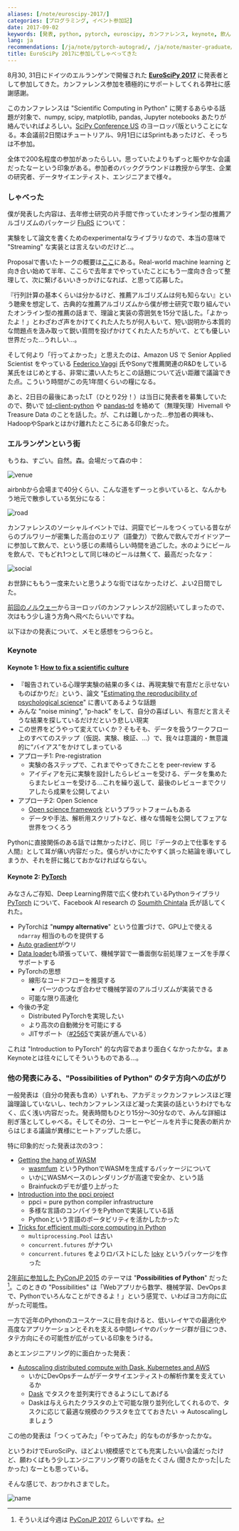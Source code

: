 ```yaml
---
aliases: [/note/euroscipy-2017/]
categories: [プログラミング, イベント参加記]
date: 2017-09-02
keywords: [発表, python, pytorch, euroscipy, カンファレンス, keynote, 飲ん, 参加, パッケージ, 実験]
lang: ja
recommendations: [/ja/note/pytorch-autograd/, /ja/note/master-graduate/, /ja/note/chiir-2017/]
title: EuroSciPy 2017に参加してしゃべってきた
---
```


8月30, 31日にドイツのエルランゲンで開催された **[EuroSciPy 2017](https://www.euroscipy.org/2017/)** に発表者として参加してきた。カンファレンス参加を積極的にサポートしてくれる弊社に感謝感謝。

このカンファレンスは "Scientific Computing in Python" に関するあらゆる話題が対象で、numpy, scipy, matplotlib, pandas, Jupyter notebooks あたりが絡んでいればよろしい。[SciPy Conference US](https://scipy2017.scipy.org/ehome/220975/493388/) のヨーロッパ版ということになる。本会議前2日間はチュートリアル、9月1日にはSprintもあったけど、そっちは不参加。

全体で200名程度の参加があったらしい。思っていたよりもずっと賑やかな会議だったなーという印象がある。参加者のバックグラウンドは教授から学生、企業の研究者、データサイエンティスト、エンジニアまで様々。

### しゃべった

僕が発表した内容は、去年修士研究の片手間で作っていたオンライン型の推薦アルゴリズムのパッケージ [FluRS](https://github.com/takuti/flurs) について：

<script async class="speakerdeck-embed" data-id="f8e9917ab2cf46dfaba1be61b6e449cd" data-ratio="1.33333333333333" src="//speakerdeck.com/assets/embed.js"></script>

実験をして論文を書くためのexperimentalなライブラリなので、本当の意味で "Streaming" な実装とは言えないのだけど…。

Proposalで書いたトークの概要は[ここ](https://www.euroscipy.org/2017/descriptions/19827.html)にある。Real-world machine learning と向き合い始めて半年、ここらで去年までやっていたことにもう一度向き合って整理して、次に繋げるいいきっかけになれば、と思って応募した。

『行列計算の基本くらいは分かるけど、推薦アルゴリズムは何も知らない』という聴衆を想定して、古典的な推薦アルゴリズムから僕が修士研究で取り組んでいたオンライン型の推薦の話まで、理論と実装の雰囲気を15分で話した。「よかったよ！」とわざわざ声をかけてくれた人たちが何人もいて、短い説明から本質的な問題点を汲み取って鋭い質問を投げかけてくれた人たちがいて、とても優しい世界だった…うれしい…。

そして何より「行ってよかった」と思えたのは、Amazon US で Senior Applied Scientist をやっている [Federico Vaggi](https://twitter.com/F_Vaggi) 氏やSonyで推薦関連のR&Dをしている某氏をはじめとする、非常に濃い人たちとこの話題について近い距離で議論できた点。こういう時間がこの先1年間くらいの糧になる。

あと、2日目の最後にあったLT（ひとり2分！）は当日に発表者を募集していたので、勢いで [td-client-python](https://github.com/treasure-data/td-client-python) や [pandas-td](https://github.com/treasure-data/pandas-td) を絡めて（無理矢理）Hivemall や Treasure Data のことを話した。が、これは難しかった…参加者の興味も、HadoopやSparkとはかけ離れたところにある印象だった。

### エルランゲンという街

もうね、すごい。自然。森。会場だって森の中：

![venue](/images/euroscipy-2017/venue.jpg)

airbnbから会場まで40分くらい、こんな道をずーっと歩いていると、なんかもう地元で散歩している気分になる：

![road](/images/euroscipy-2017/road.jpg)

カンファレンスのソーシャルイベントでは、洞窟でビールをつくっている昔ながらのブルワリーが密集した高台のエリア（語彙力）で飲んで飲んでガイドツアーに参加して飲んで、という感じの素晴らしい時間を過ごした。水のようにビールを飲んで、でもどれ1つとして同じ味のビールは無くて、最高だったなァ：

![social](/images/euroscipy-2017/social.jpg)

お世辞にももう一度来たいと思うような街ではなかったけど、よい2日間でした。

[前回のノルウェー](/note/chiir-2017)からヨーロッパのカンファレンスが2回続いてしまったので、次はもう少し違う方角へ飛べたらいいですね。

以下ほかの発表について、メモと感想をつらつらと。

### Keynote

#### Keynote 1: [How to fix a scientific culture](https://osf.io/n4ckd/)

- 『報告されている心理学実験の結果の多くは、再現実験で有意だと示せないものばかりだ』という、論文 "[Estimating the reproducibility of psychological science](http://science.sciencemag.org/content/349/6251/aac4716)" に書いてあるような話題
- みんな "noise mining", "p-hack" をして、自分の喜ばしい、有意だと言えそうな結果を探しているだけだという悲しい現実
- この世界をどうやって変えていくか？そもそも、データを扱うワークフロー上のすべてのステップ（仮説、実験、検証、…）で、我々は意識的・無意識的に“バイアス”をかけてしまっている
- アプローチ1: Pre-registration
  - 実験の各ステップで、これまでやってきたことを peer-review する
  - アイディアを元に実験を設計したらレビューを受ける、データを集めたらまたレビューを受ける…これを繰り返して、最後のレビューまでクリアしたら成果を公開してよい
- アプローチ2: Open Science
  - [Open science framework](https://osf.io/) というプラットフォームもある
  - データや手法、解析用スクリプトなど、様々な情報を公開してフェアな世界をつくろう

Pythonに直接関係のある話では無かったけど、同じ『データの上で仕事をする人間』として耳が痛い内容だった。僕らがいかにたやすく誤った結論を導いてしまうか、それを肝に銘じておかなければならない。

#### Keynote 2: [PyTorch](https://www.euroscipy.org/2017/keynote_soumith_chintala.html)

みなさんご存知、Deep Learning界隈で広く使われているPythonライブラリ [PyTorch](https://github.com/pytorch/pytorch) について、Facebook AI research の [Soumith Chintala](https://twitter.com/soumithchintala) 氏が話してくれた。

- PyTorchは "**numpy alternative**" という位置づけで、GPU上で使える `ndarray` 相当のものを提供する
- [Auto gradient](http://pytorch.org/docs/master/autograd.html)がウリ
- [Data loader](http://pytorch.org/docs/master/data.html#torch.utils.data.DataLoader)も頑張っていて、機械学習で一番面倒な前処理フェーズを手厚くサポートする
- PyTorchの思想
  - 線形なコードフローを推奨する
    - パーツのつなぎ合わせで機械学習のアルゴリズムが実装できる
  - 可能な限り高速化
- 今後の予定
  - Distributed PyTorchを実現したい
  - より高次の自動微分を可能にする
  - JITサポート（[#2565](https://github.com/pytorch/pytorch/pull/2565)で実装が進んでいる）

これは "Introduction to PyTorch" 的な内容であまり面白くなかったかな。まぁKeynoteとは往々にしてそういうものである…。

### 他の発表にみる、"Possibilities of Python" のタテ方向への広がり

一般発表は（自分の発表も含め）いずれも、アカデミックカンファレンスほど理論理論していないし、techカンファレンスほど凝った実装の話というわけでもなく、広く浅い内容だった。発表時間もひとり15分〜30分なので、みんな詳細は削ぎ落としてしゃべる。そしてその分、コーヒーやビールを片手に発表の断片からはじまる議論が異様にヒートアップした感じ。

特に印象的だった発表は次の3つ：

- [Getting the hang of WASM](https://www.euroscipy.org/2017/descriptions/19633.html)
  - [wasmfum](https://github.com/almarklein/wasmfun) というPythonでWASMを生成するパッケージについて
  - いかにWASMベースのレンダリングが高速で安全か、という話
  - Brainfuckのデモが盛り上がった
- [Introduction into the ppci project](https://www.euroscipy.org/2017/descriptions/20514.html)
  - ppci = pure python compiler infrastructure
  - 多様な言語のコンパイラをPythonで実装している話
  - Pythonという言語のポータビリティを活かしたかった
- [Tricks for efficient multi-core computing in Python](https://www.euroscipy.org/2017/descriptions/19817.html) 
  - `multiprocessing.Pool` は古い
  - `concurrent.futures` がナウい
  - `concurrent.futures` をよりロバストにした [loky](https://github.com/tomMoral/loky) というパッケージを作った

[2年前に参加した PyConJP 2015](/note/pyconjp-2015) のテーマは "**Possibilities of Python**" だった [^1]。このときの "Possibilities" は「Webアプリから数学、機械学習、DevOpsまで、Pythonでいろんなことができるよ！」という感覚で、いわばヨコ方向に広がった可能性。

一方で近年のPythonのユースケースに目を向けると、低いレイヤでの最適化や高度なアプリケーションとそれを支える中間レイヤのパッケージ群が目につき、タテ方向にその可能性が広がっている印象をうける。

あとエンジニアリング的に面白かった発表：

- [Autoscaling distributed compute with Dask, Kubernetes and AWS](https://speakerdeck.com/jacobtomlinson/euroscipy17-distributed-compute-with-dask-kubernetes-and-aws)
  - いかにDevOpsチームがデータサイエンティストの解析作業を支えているか
  - [Dask](https://github.com/dask/dask) でタスクを並列実行できるようにしてあげる
  - Daskは与えられたクラスタの上で可能な限り並列化してくれるので、タスクに応じて最適な規模のクラスタを立てておきたい → Autoscalingしましょう

この他の発表は「つくってみた」「やってみた」的なものが多かったかな。

というわけでEuroSciPy、ほどよい規模感でとても充実したいい会議だったけど、願わくばもう少しエンジニアリング寄りの話をたくさん (聞きたかった|したかった) なーとも思っている。

そんな感じで、おつかれさまでした。

![name](/images/euroscipy-2017/name.jpg)

[^1]: そういえば今週は [PyConJP 2017](https://pycon.jp/2017/ja/) らしいですね。